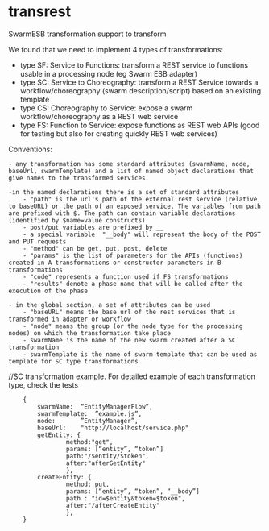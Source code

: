 # transrest
SwarmESB transformation support to transform  
 
We found that we need to implement 4 types of transformations:
- type SF: Service to Functions: transform a REST service to functions usable in a processing node (eg Swarm ESB adapter) 
- type SC: Service to Choreography:  transform a REST Service towards a workflow/choreography (swarm description/script) based on an existing template
- type CS: Choreography to Service: expose a swarm workflow/choreography as a REST web service 
- type FS: Function to Service: expose functions as REST web APIs (good for testing but also for creating quickly REST web services)


Conventions:
 
    - any transformation has some standard attributes (swarmName, node, baseUrl, swarmTemplate) and a list of named object declarations that give names to the transformed services
    
    -in the named declarations there is a set of standard attributes     
        - "path" is the url's path of the external rest service (relative to baseURL) or the path of an exposed service. The variables from path are prefixed with $. The path can contain variable declarations (identified by $name=value constructs)
        - post/put variables are prefixed by __
        - a special variable  "__body" will represent the body of the POST and PUT requests            
        - "method" can be get, put, post, delete    
        - "params" is the list of parameters for the APIs (functions) created in A transformations or constructor parameters in B transformations
        - "code" represents a function used if FS transformations
        - "results" denote a phase name that will be called after the execution of the phase
  
    - in the global section, a set of attributes can be used
        - "baseURL" means the base url of the rest services that is transformed in adapter or workflow
        - "node" means the group (or the node type for the processing nodes) on which the transformation take place
        - swarmName is the name of the new swarm created after a SC transformation 
        - swarmTemplate is the name of swarm template that can be used as template for SC type transformations
          
             			 
//SC transformation example. For detailed example of each transformation type, check the tests
        
        {	
            swarmName: 	“EntityManagerFlow”,
            swarmTemplate:	”example.js”,
            node:		”EntityManager”,
            baseUrl:	"http://localhost/service.php"
            getEntity: {
                    method:"get",			
                    params: [“entity”, “token”]
                    path:"/$entity/$token",
                    after:"afterGetEntity"			
                    },
            createEntity: {
                    method: put,
                    params: [“entity”, “token”, “__body”]
                    path : "id=$entity&token=$token",			
                    after:"/afterCreateEntity"
                    },
        }


